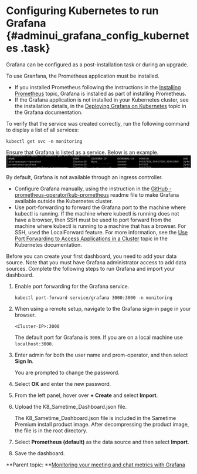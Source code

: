 # Configuring Kubernetes to run Grafana {#adminui_grafana_config_kubernetes .task}

Grafana can be configured as a post-installation task or during an upgrade.

To use Granfana, the Prometheus application must be installed.

-   If you installed Prometheus following the instructions in the [Installing Prometheus](installation_prometheus.md) topic, Grafana is installed as part of installing Prometheus.
-   If the Grafana application is not installed in your Kubernetes cluster, see the installation details, in the [Deploying Grafana on Kubernetes](https://grafana.com/docs/grafana/latest/setup-grafana/installation/kubernetes/) topic in the Grafana documentation.

To verify that the service was created correctly, run the following command to display a list of all services:

``` {#codeblock_xqw_w3g_vzb}
kubectl get svc -n monitoring
```

Ensure that Grafana is listed as a service. Below is an example.![Command output](Images/grafana_verify.png)

By default, Grafana is not available through an ingress controller. 

-   Configure Grafana manually, using the instruction in the [GitHub - prometheus-operator/kub-prometheus](https://github.com/prometheus-operator/kube-prometheus) readme file to make Grafana available outside the Kubernetes cluster.
-   Use port-forwarding to forward the Grafana port to the machine where kubectl is running. If the machine where kubectl is running does not have a browser, then SSH must be used to port forward from the machine where kubectl is running to a machine that has a browser. For SSH, used the LocalForward feature. For more information, see the [Use Port Forwarding to Access Applications in a Cluster](https://kubernetes.io/docs/tasks/access-application-cluster/port-forward-access-application-cluster.html) topic in the Kubernetes documentation.

Before you can create your first dashboard, you need to add your data source. Note that you must have Grafana administrator access to add data sources. Complete the following steps to run Grafana and import your dashboard.

1.  Enable port forwarding for the Grafana service.

    ``` {#codeblock_apz_1hd_nvb}
    kubectl port-forward service/grafana 3000:3000 -n monitoring
    ```

2.  When using a remote setup, navigate to the Grafana sign-in page in your browser.

    ``` {#codeblock_s5j_gpz_lvb}
    <Cluster-IP>:3000
    ```

    The default port for Grafana is `3000`. If you are on a local machine use `localhost:3000`.

3.  Enter admin for both the user name and prom-operator, and then select **Sign In**.

    You are prompted to change the password.

4.  Select **OK** and enter the new password.

5.  From the left panel, hover over **+ Create** and select **Import**.

6.  Upload the K8\_Sametime\_Dashboard.json file.

    The K8\_Sametime\_Dashboard.json file is included in the Sametime Premium install product image. After decompressing the product image, the file is in the root directory.

7.  Select **Prometheus \(default\)** as the data source and then select **Import**.

8.  Save the dashboard.


**Parent topic: **[Monitoring your meeting and chat metrics with Grafana](adminui_grafana_overview.md)

